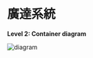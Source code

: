 # 廣達系統

**Level 2: Container diagram**

![diagram](https://www.plantuml.com/plantuml/svg/0/ZPHRJnD15CVVIVWEQttP9afVVFA9MgkM83GiXFYq6NS7sMIxkzaBIWm992tbKgI9G8HgK2vQ1GgMA8q5_33kxELREBDJQ1UiT1ysExF_C-Tt_ZDpUWqJwAQLaRkxRacA85iYPCPDKpFkns8wUDdpGZB7hUUM0NL1LKoec3s2cea1KPU0CY5RcXLBtBkRbe5YZZpjZyd0X8Q9f_W4LWD9WNgF5YpUtTKVVpOuCioFfeQVyFt9nyc1XsoKpAUXRgWAIrBSOIBkSTtzyTq---skbBtfN0HFeVgsFxE2AblEtCz84C9D6YRCyCbN9Wiq3KlYcaQKqY37n9Yu8kgg939aCXeIGvs8aqDf8lPBLNVlqDt8uZ7Doh0S05oq9UY1QYaYq2TPOzAu9A7YI9HvtTt5uEUoL5OT6vC4o5Ccx_mpoksZoevNt_JtLaZAn6q6A28pcduKQHNOjGDQC8PnFXNy3rjEVfuCouleT9dWa3IjxwjuaYRm6I2COmfUm9iKM9bA9vgGOL2YqO7COyyd0Yr6G3iLBXWIjZum0Gn1bpGp81vGHTZ71T3LZrvr7nKBpi6kTvntrjOnT2YwWJj5Dke6rlz3NXH4xNI-RgBbetPUqhzsRQ438yDPyEfD6_2HOJesmLjVTOkpzlcib_-60t5EhxpWp1pQzLsql82oLNJmpYtLqD4IeTZ8Sj0m95MvqI0Dj1gKZhSr20iRWgOV2Go95mpkJI67YdlshzbKYcjKvStbCInQN4M5DUVD5qGlL8Xc2ChNZaVeNFlJs-x91ab0-iH5_B_2mXlOULneIzg7XPQdNhGNjwxPJZiLQXRDBQ27Ax2qc7NB5JfcMBisxzLhVwPd_CLJj7H4FaedVcarIhiKIKkxMjW8UaI9fga8EHmM14thseMzJj-eicDju49BaM-NxBFtv6SlLCIWP_y5)
